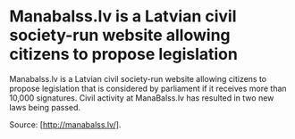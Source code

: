 # Manabalss.lv is a Latvian civil society-run website allowing citizens to propose legislation

Manabalss.lv is a Latvian civil society-run website allowing citizens to propose legislation that is considered by parliament if it receives more than 10,000 signatures. Civil activity at ManaBalss.lv has resulted in two new laws being passed.

Source: [http://manabalss.lv/].

